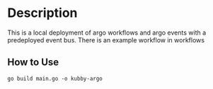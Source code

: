 # Description
This is a local deployment of argo workflows and argo events with a predeployed event bus.  There is an example workflow in workflows

## How to Use

    go build main.go -o kubby-argo
